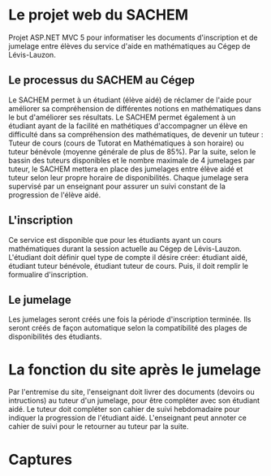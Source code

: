 # Le projet web du SACHEM
Projet ASP.NET MVC 5 pour informatiser les documents d'inscription et de jumelage entre élèves du service d'aide en mathématiques au Cégep de Lévis-Lauzon.

## Le processus du SACHEM au Cégep
Le SACHEM permet à un étudiant (élève aidé) de réclamer de l'aide pour améliorer sa compréhension de différentes notions en mathématiques dans le but d'améliorer ses résultats. Le SACHEM permet également à un étudiant ayant de la facilité en mathétiques d'accompagner un élève en difficulté dans sa compréhension des mathématiques, de devenir un tuteur : Tuteur de cours (cours de Tutorat en Mathématiques à son horaire) ou tuteur bénévole (moyenne générale de plus de 85%). Par la suite, selon le bassin des tuteurs disponibles et le nombre maximale de 4 jumelages par tuteur, le SACHEM mettera en place des jumelages entre élève aidé et tuteur selon leur propre horaire de disponibilités. Chaque jumelage sera supervisé par un enseignant pour assurer un suivi constant de la progression de l'élève aidé.

## L'inscription
Ce service est disponible que pour les étudiants ayant un cours mathématiques durant la session actuelle au Cégep de Lévis-Lauzon.
L'étudiant doit définir quel type de compte il désire créer: étudiant aidé, étudiant tuteur bénévole, étudiant tuteur de cours. Puis, il doit remplir le formualire d'inscription.

## Le jumelage
Les jumelages seront créés une fois la période d'inscription terminée. Ils seront créés de façon automatique selon la compatibilité des plages de disponibilités des étudiants.

# La fonction du site après le jumelage
Par l'entremise du site, l'enseignant doit livrer des documents (devoirs ou intructions) au tuteur d'un jumelage, pour être compléter avec son étudiant aidé. Le tuteur doit compléter son cahier de suivi hebdomadaire pour indiquer la progression de l'étudiant aidé. L'enseignant peut annoter ce cahier de suivi pour le retourner au tuteur par la suite.

# Captures